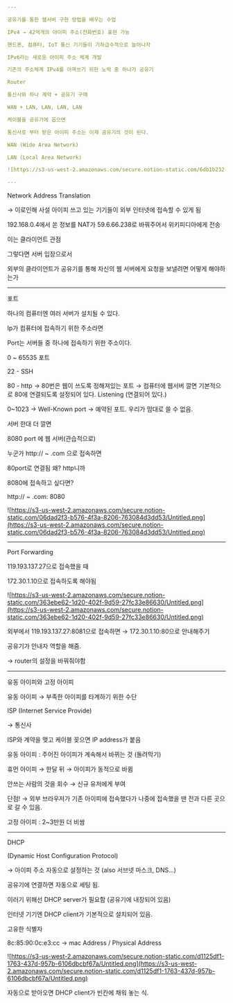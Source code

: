```yaml
---

공유기를 통한 웹서버 구현 방법을 배우는 수업

IPv4 → 42억개의 아이피 주소(전화번호) 표현 가능

핸드폰, 컴퓨터, IoT 통신 기기들이 기하급수적으로 늘어나자

IPv6라는 새로운 아이피 주소 체계 개발

기존의 주소체계 IPv4를 아껴쓰기 위한 노력 중 하나가 공유기

Router

통신사와 하나 계약 + 공유기 구매

WAN + LAN, LAN, LAN, LAN

케이블을 공유기에 꼽으면

통신사로 부터 받은 아이피 주소는 이제 공유기의 것이 된다.

WAN (Wide Area Network)

LAN (Local Area Network)

![https://s3-us-west-2.amazonaws.com/secure.notion-static.com/6db1b232-6d59-46ad-b0d9-f4bc01f7ffe6/Untitled.png](https://s3-us-west-2.amazonaws.com/secure.notion-static.com/6db1b232-6d59-46ad-b0d9-f4bc01f7ffe6/Untitled.png)

---
```


Network Address Translation

→ 이로인해 사설 아이피 쓰고 있는 기기들이 외부 인터넷에 접속할 수 있게 됨

192.168.0.4에서 쏜 정보를 NAT가 59.6.66.238로 바꿔주어서 위키피디아에게 전송

이는 클라이언트 관점

그렇다면 서버 입장으로서

외부의 클라이언트가 공유기를 통해 자신의 웹 서버에게 요청을 보낼려면 어떻게 해야하는가

---

포트

하나의 컴퓨터엔 여러 서버가 설치될 수 있다.

Ip가 컴퓨터에 접속하기 위한 주소라면

Port는 서버들 중 하나에 접속하기 위한 주소이다.

0 ~ 65535 포트

22 - SSH

80 - http → 80번은 웹이 쓰도록 정해져있는 포트  → 컴퓨터에 웹서버 깔면 기본적으로 80에 연결되도록 설정되어 있다.  Listening (연결되어 있다.)

0~1023 → Well-Known port → 예약된 포트. 우리가 맘대로 쓸 수 없음.

서버 한대 더 깔면

8080 port 에 웹 서버(관습적으로)

누군가 http:// ~ .com 으로 접속하면

80port로 연결됨 왜? http니까

8080에 접속하고 싶다면?

http:// ~ .com: 8080 

![https://s3-us-west-2.amazonaws.com/secure.notion-static.com/06dad2f3-b576-4f3a-8206-763084d3dd53/Untitled.png](https://s3-us-west-2.amazonaws.com/secure.notion-static.com/06dad2f3-b576-4f3a-8206-763084d3dd53/Untitled.png)

---

Port Forwarding

119.193.137.27으로 접속했을 때

172.30.1.10으로 접속하도록 해야됨

![https://s3-us-west-2.amazonaws.com/secure.notion-static.com/363ebe62-1d20-402f-9d59-27fc33e86630/Untitled.png](https://s3-us-west-2.amazonaws.com/secure.notion-static.com/363ebe62-1d20-402f-9d59-27fc33e86630/Untitled.png)

외부에서 119.193.137.27:8081으로 접속하면 → 172.30.1.10:80으로 안내해주기

공유기가 안내자 역할을 해줌.

→ router의 설정을 바꿔줘야함

---

유동 아이피와 고정 아이피

유동 아이피 → 부족한 아이피를 타계하기 위한 수단

ISP (Internet Service Provide)

→ 통신사

ISP와 계약을 맺고 케이블 꽂으면 IP address가 붙음

유동 아이피 : 주어진 아이피가 계속해서 바뀌는 것  (돌려막기)

휴먼 아이피 → 한달 뒤 → 아이피가 동적으로 바뀜

안쓰는 사람의 것을 회수 → 신규 유저에게 부여

단점! → 외부 브라우저가 기존 아이피에 접속했다가 나중에 접속했을 땐 전과 다른 곳으로 갈 수 있음.

고정 아이피 : 2~3만원 더 비쌈

---

DHCP

(Dynamic Host Configuration Protocol)

→ 아이피 주소 자동으로 설정하는 것 (also 서브넷 마스크, DNS...)

공유기에 연결하면 자동으로 세팅 됨.

이러기 위해선 DHCP server가 필요함 (공유기에 내장되어 있음)

인터넷 기기엔 DHCP client가 기본적으로 설치되어 있음.

고유한 식별자

8c:85:90:0c:e3:cc → mac Address / Physical Address

![https://s3-us-west-2.amazonaws.com/secure.notion-static.com/d1125df1-1763-437d-957b-6106dbcbf67a/Untitled.png](https://s3-us-west-2.amazonaws.com/secure.notion-static.com/d1125df1-1763-437d-957b-6106dbcbf67a/Untitled.png)

자동으로 받아오면 DHCP client가 빈칸에 채워 놓는 식.
